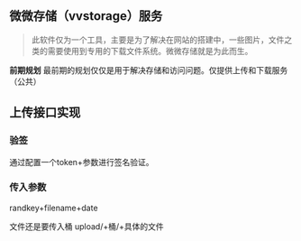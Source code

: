 ## 微微存储（vvstorage）服务
> 此软件仅为一个工具，主要是为了解决在网站的搭建中，一些图片，文件之类的需要使用到专用的下载文件系统。微微存储就是为此而生。

**前期规划**
最前期的规划仅仅是用于解决存储和访问问题。仅提供上传和下载服务（公共）

## 上传接口实现
### 验签
通过配置一个token+参数进行签名验证。

### 传入参数
randkey+filename+date

文件还是要传入桶
upload/+桶/+具体的文件